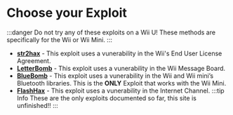 # Choose your Exploit
:::danger
Do not try any of these exploits on a Wii U! These methods are specifically for the Wii or Wii Mini.
:::
- **[str2hax](/str2hax)** - This exploit uses a vunerability in the Wii's End User License Agreement.
- **[LetterBomb](/letterbomb)** - This exploit uses a vunerability in the Wii Message Board.
- **[BlueBomb](/bluebomb)** - This exploit uses a vunerability in the Wii and Wii mini’s Bluetooth libraries. This is the **ONLY** Exploit that works with the Wii Mini.
- **[FlashHax](/flashhax)** - This exploit uses a vunerability in the Internet Channel.
:::tip Info
These are the only exploits documented so far, this site is unfinished!!
:::